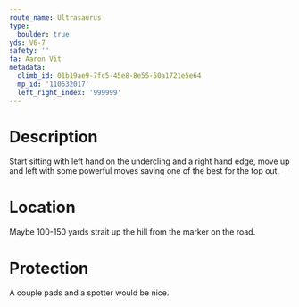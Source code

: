 ```yaml
---
route_name: Ultrasaurus
type:
  boulder: true
yds: V6-7
safety: ''
fa: Aaron Vit
metadata:
  climb_id: 01b19ae9-7fc5-45e8-8e55-50a1721e5e64
  mp_id: '110632017'
  left_right_index: '999999'
---
```

# Description
Start sitting with left hand on the undercling and a right hand edge, move up and left with some powerful moves saving one of the best for the top out.

# Location
Maybe 100-150 yards strait up the hill from the marker on the road.

# Protection
A couple pads and a spotter would be nice.
